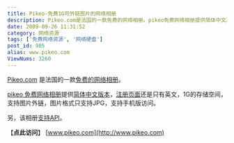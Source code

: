 ```yaml
---
title: Pikeo-免费1G可外链图片的网络相册
description: Pikeo.com是法国的一款免费的网络相册。pikeo免费网络相册提供简体中文版本，注册页面还是只有英文，1G的存储空间，支持图片外链，图片格式只支持JPG，支持手机版访问。另，该相册支持API。
date: 2009-09-26 11:31:52
category: 网络资源
tags: ['免费网络资源', '网络硬盘']
post_id: 985
alias: www.pikeo.com
ViewNums: 3260
---
```


[Pikeo.com](/blog/wwwpikeocom) 是法国的一款[免费的网络相册](/blog/wwwpikeocom)。

[pikeo 免费网络相册](/blog/wwwpikeocom)提供[简体中文版本](http://www.pikeo.com/?locale=zh&instance=pikeo)，[注册页面](http://www.pikeo.com/signup.jsp?locale=zh_CN&instance=pikeo)还是只有英文，1G的存储空间，支持图片外链，图片格式只支持JPG，支持手机版访问。

另，该相册[支持API](http://dev.pikeo.com/)。

【**点此访问**】
[www.pikeo.com](http://www.pikeo.com)

